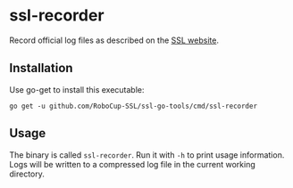 # ssl-recorder

Record official log files as described on the [SSL website](https://ssl.robocup.org/game-logs/).

## Installation

Use go-get to install this executable:

```
go get -u github.com/RoboCup-SSL/ssl-go-tools/cmd/ssl-recorder
```

## Usage

The binary is called `ssl-recorder`.
Run it with `-h` to print usage information.
Logs will be written to a compressed log file in the current working directory.
